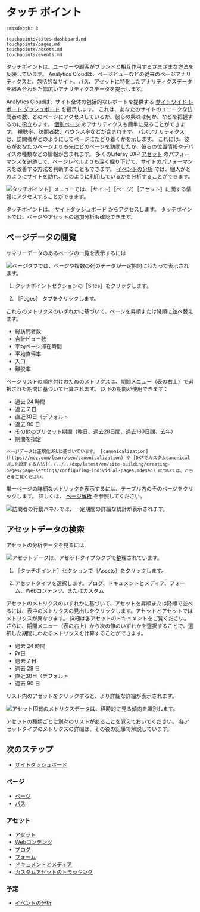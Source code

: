 # タッチ ポイント

```{toctree}
:maxdepth: 3

touchpoints/sites-dashboard.md
touchpoints/pages.md
touchpoints/assets.md
touchpoints/events.md
```

タッチポイントは、ユーザーや顧客がブランドと相互作用するさまざまな方法を反映しています。 Analytics Cloudは、ページビューなどの従来のページアナリティクスと、包括的なサイト、パス、アセットに特化したアナリティクスデータを組み合わせた幅広いアナリティクスデータを提示します。

Analytics Cloudは、サイト全体の包括的なレポートを提供する [サイトワイド レポート ダッシュボード](./touchpoints/sites-dashboard.md) を提示します。 これは、あなたのサイトのユニークな訪問者の数、どのページにアクセスしているか、彼らの興味は何か、などを把握するのに役立ちます。 [個別ページ](./touchpoints/pages/pages.md) のアナリティクスも簡単に見ることができます。 視聴率、訪問者数、バウンス率などが含まれます。 [パスアナリティクス](./touchpoints/pages/paths.md) は、訪問者がどのようにしてページにたどり着くかを示します。 これには、彼らがあなたのページよりも先にどのページを訪問したか、彼らの位置情報やデバイスの種類などの情報が含まれます。 多くのLiferay DXP [アセット](./touchpoints/assets/assets.md) のパフォーマンスを追跡して、ページレベルよりも深く掘り下げて、サイトのパフォーマンスを改善する方法を判断することもできます。 [イベントの分析](./touchpoints/events/events-analysis.md) では、個人がどのようにサイトを訪れ、どのように利用しているかを分析することができます。

![タッチポイント］メニューでは、［サイト］［ページ］［アセット］に関する情報にアクセスすることができます。](./touchpoints/images/01.png)

タッチポイントは、 [サイトダッシュボード](./touchpoints/sites-dashboard.md) からアクセスします。 タッチポイントでは、ページやアセットの追加分析も確認できます。

<a name="viewing-page-data" />

## ページデータの閲覧

サマリーデータのあるページの一覧を表示するには

![ページタブでは、ページや複数の列のデータが一定期間にわたって表示されます。](./touchpoints/images/02.png)

1. タッチポイントセクションの［Sites］をクリックします。

1. ［Pages］ タブをクリックします。

これらのメトリクスのいずれかに基づいて、ページを昇順または降順に並べ替えます。

* 総訪問者数
* 合計ビュー数
* 平均ページ滞在時間
* 平均直帰率
* 入口
* 離脱率

ページリストの順序付けのためのメトリクスは、期間メニュー（表の右上）で選択された期間に基づいて計算されます。 以下の期間が使用できます：

* 過去 24 時間
* 過去 7 日
* 直近30日（デフォルト
* 過去 90 日
* その他のプリセット期間（昨日、過去28日間、過去180日間、去年）
* 期間を指定

```{note}
ページデータは正規化URLに基づいています。 [canonicalization](https://moz.com/learn/seo/canonicalization) や [DXPでカスタムcanonical URLを設定する方法](./../../dxp/latest/en/site-building/creating-pages/page-settings/configuring-individual-pages.md#seo) については、こちらをご覧ください。
```

単一ページの詳細なメトリックを表示するには、テーブル内のそのページをクリックします。 詳しくは、 [ページ解析](./touchpoints/pages/pages.md) を参照してください。

![訪問者の行動パネルでは、一定期間の詳細な統計が表示されます。](./touchpoints/images/03.png)

<a name="finding-asset-data" />

## アセットデータの検索

アセットの分析データを見るには

![アセットデータは、アセットタイプのタブで整理されています。](./touchpoints/images/04.png)

1. ［タッチポイント］セクションで［Assets］をクリックします。

1. アセットタイプを選択します。ブログ、ドキュメントとメディア、フォーム、Webコンテンツ、またはカスタム

アセットのメトリクスのいずれかに基づいて、アセットを昇順または降順で並べるには、表中のメトリクスの見出しをクリックします。アセットとアセットではメトリクスが異なります。 詳細は各アセットのドキュメントをご覧ください。 さらに、期間メニュー（表の右上）から次の値のいずれかを選択することで、選択した期間にわたるメトリクスを計算することができます。

* 過去 24 時間
* 昨日
* 過去 7 日
* 過去 28 日
* 直近30日（デフォルト
* 過去 90 日

リスト内のアセットをクリックすると、より詳細な詳細が表示されます。

![アセット固有のメトリクスデータは、経時的に見る傾向を識別します。](./touchpoints/images/05.png)

アセットの種類ごとに別々のリストがあることを覚えておいてください。 各アセットタイプのメトリクスの詳細は、その後の記事で解説しています。

<a name="next-steps" />

## 次のステップ

- [サイトダッシュボード](./touchpoints/sites-dashboard.md)

<a name="pages" />

### ページ

- [ページ](./touchpoints/pages/pages.md)
- [パス](./touchpoints/pages/paths.md)

<a name="assets" />

### アセット

- [アセット](./touchpoints/assets/assets.md)
- [Webコンテンツ](./touchpoints/assets/web-content.md)
- [ブログ](./touchpoints/assets/blogs.md)
- [フォーム](./touchpoints/assets/forms.md)
- [ドキュメントとメディア](./touchpoints/assets/documents-and-media.md)
- [カスタムアセットのトラッキング](./touchpoints/assets/tracking-custom-assets.md)

<a name="events" />

### 予定

- [イベントの分析](./touchpoints/events/events-analysis.md)